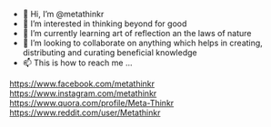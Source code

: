 - 👋 Hi, I’m @metathinkr
- 👀 I’m interested in thinking beyond for good
- 🌱 I’m currently learning art of reflection an the laws of nature
- 💞️ I’m looking to collaborate on anything which helps in creating, distributing and curating beneficial knowledge
- 📫 This is how to reach me ...

https://www.facebook.com/metathinkr
https://www.instagram.com/metathinkr
https://www.quora.com/profile/Meta-Thinkr
https://www.reddit.com/user/Metathinkr
<!---
metathinkr/metathinkr is a ✨ special ✨ repository because its `README.md` (this file) appears on your GitHub profile.
You can click the Preview link to take a look at your changes.
--->
